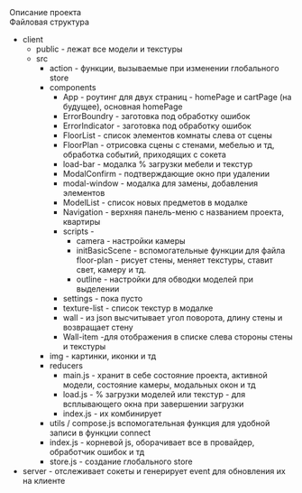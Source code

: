 <!DOCTYPE html>
<html lang="en">
  <head>
    <meta charset="UTF-8" />
    <meta http-equiv="X-UA-Compatible" content="IE=edge" />
    <meta name="viewport" content="width=device-width, initial-scale=1.0" />
    <link rel="stylesheet" type="text/css" href="./readme.css">
  </head>
  <body>
    <div class="center">Описание проекта</div>
    <div class="structure ">
    <span class="t2">Файловая структура</span>
      <ul>
        <li>
          client
          <ul>
            <li>public - лежат все модели и текстуры</li>
            <li>
              src
              <ul>
                <li>
                  action - функции, вызываемые при изменении глобального store
                </li>
                <li>
                  components
                  <ul>
                    <li>
                      App - роутинг для двух страниц - homePage и cartPage (на
                      будущее), основная homePage
                    </li>
                    <li>ErrorBoundry - заготовка под обработку ошибок</li>
                    <li>ErrorIndicator - заготовка под обработку ошибок</li>
                    <li>
                   <span class="imp">FloorList</span>  - список элементов комнаты слева от сцены</li>
                    <li>
                      <span class="imp">FloorPlan</span> - отрисовка сцены с стенами, мебелью и тд,
                      обработка событий, приходящих с сокета
                    </li>
                    <li>load-bar - модалка % загрузки мебели и текстур</li>
                    <li>ModalConfirm - подтверждающие окно при удалении</li>
                    <li>
                      modal-window - модалка для замены, добавления элементов
                    </li>
                    <li>ModelList - список новых предметов в модалке</li>
                    <li>
                      Navigation - верхняя панель-меню с названием проекта,
                      квартиры
                    </li>
                    <li>
                      scripts -
                      <ul>
                        <li>camera - настройки камеры</li>
                        <li>
                          initBasicScene - вспомогательные функции для файла
                          floor-plan - рисует стены, меняет текстуры, ставит
                          свет, камеру и тд.
                        </li>
                        <li>
                          outline - настройки для обводки моделей при выделении
                        </li>
                      </ul>
                    </li>
                    <li>settings - пока пусто</li>
                    <li>texture-list - список текстур в модалке</li>
                    <li>
                      wall - из json высчитывает угол поворота, длину стены и
                      возвращает стену
                    </li>
                    <li>Wall-item -для отображения в списке слева стороны стены и текстуры </li>
                  </ul>
                </li>
                <li>img - картинки, иконки и тд</li>
                <li>
                  reducers
                  <ul>
                    <li> <span class="imp"> main.js </span>
                     - хранит в себе состояние проекта, активной
                      модели, состояние камеры, модальных окон и тд
                    </li>
                    <li>
                      load.js - % загрузки моделей или текстур - для
                      всплывающего окна при завершении загрузки
                    </li>
                    <li>index.js - их комбинирует</li>
                  </ul>
                </li>
                <li>
                  utils / compose.js вспомогательная функция для удобной записи
                  в функции connect
                </li>
                <li>
                  index.js - корневой js, оборачивает все в провайдер,
                  обработчик ошибок и тд
                </li>
                <li>store.js - создание глобального store</li>
              </ul>
            </li>
          </ul>
        </li>
        <li>
          server - отслеживает сокеты и генерирует event для обновления их на
          клиенте
        </li>
      </ul>
    </div>
  </body>
</html>
